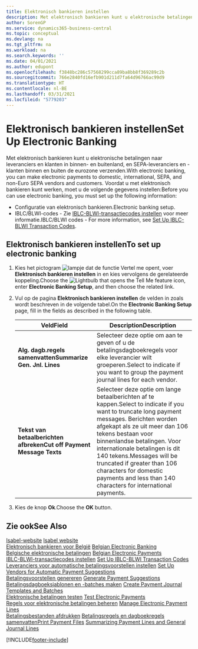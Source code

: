 ```yaml
---
title: Elektronisch bankieren instellen
description: Met elektronisch bankieren kunt u elektronische betalingen naar leveranciers en klanten in binnen- en buitenland, en SEPA-leveranciers en -klanten binnen en buiten de eurozone verzenden.
author: SorenGP
ms.service: dynamics365-business-central
ms.topic: conceptual
ms.devlang: na
ms.tgt_pltfrm: na
ms.workload: na
ms.search.keywords: ''
ms.date: 04/01/2021
ms.author: edupont
ms.openlocfilehash: f3848bc286c57568299cca89ba8bb8f369289c2b
ms.sourcegitcommit: 766e2840fd16efb901d211d7fa64d96766ac99d9
ms.translationtype: HT
ms.contentlocale: nl-BE
ms.lasthandoff: 03/31/2021
ms.locfileid: "5779203"
---
```

# <a name="set-up-electronic-banking"></a><span data-ttu-id="640e8-103">Elektronisch bankieren instellen</span><span class="sxs-lookup"><span data-stu-id="640e8-103">Set Up Electronic Banking</span></span>
<span data-ttu-id="640e8-104">Met elektronisch bankieren kunt u elektronische betalingen naar leveranciers en klanten in binnen- en buitenland, en SEPA-leveranciers en -klanten binnen en buiten de eurozone verzenden.</span><span class="sxs-lookup"><span data-stu-id="640e8-104">With electronic banking, you can make electronic payments to domestic, international, SEPA, and non-Euro SEPA vendors and customers.</span></span> <span data-ttu-id="640e8-105">Voordat u met elektronisch bankieren kunt werken, moet u de volgende gegevens instellen:</span><span class="sxs-lookup"><span data-stu-id="640e8-105">Before you can use electronic banking, you must set up the following information:</span></span>  

- <span data-ttu-id="640e8-106">Configuratie van elektronisch bankieren.</span><span class="sxs-lookup"><span data-stu-id="640e8-106">Electronic banking setup.</span></span>  
- <span data-ttu-id="640e8-107">IBLC/BLWI-codes - Zie [IBLC-BLWI-transactiecodes instellen](how-to-set-up-iblc-blwi-transaction-codes.md) voor meer informatie.</span><span class="sxs-lookup"><span data-stu-id="640e8-107">IBLC/BLWI codes - For more information, see [Set Up IBLC-BLWI Transaction Codes](how-to-set-up-iblc-blwi-transaction-codes.md).</span></span>  

## <a name="to-set-up-electronic-banking"></a><span data-ttu-id="640e8-108">Elektronisch bankieren instellen</span><span class="sxs-lookup"><span data-stu-id="640e8-108">To set up electronic banking</span></span>  

1.  <span data-ttu-id="640e8-109">Kies het pictogram ![lampje dat de functie Vertel me opent](../../media/ui-search/search_small.png "Vertel me wat u wilt doen"), voer **Elektronisch bankieren instellen** in en kies vervolgens de gerelateerde koppeling.</span><span class="sxs-lookup"><span data-stu-id="640e8-109">Choose the ![Lightbulb that opens the Tell Me feature](../../media/ui-search/search_small.png "Tell me what you want to do") icon, enter **Electronic Banking Setup**, and then choose the related link.</span></span>  
2.  <span data-ttu-id="640e8-110">Vul op de pagina **Elektronisch bankieren instellen** de velden in zoals wordt beschreven in de volgende tabel.</span><span class="sxs-lookup"><span data-stu-id="640e8-110">On the **Electronic Banking Setup** page, fill in the fields as described in the following table.</span></span>   

    |<span data-ttu-id="640e8-111">Veld</span><span class="sxs-lookup"><span data-stu-id="640e8-111">Field</span></span>|<span data-ttu-id="640e8-112">Description</span><span class="sxs-lookup"><span data-stu-id="640e8-112">Description</span></span>|  
    |---------------------------------|---------------------------------------|  
    |<span data-ttu-id="640e8-113">**Alg. dagb.regels samenvatten**</span><span class="sxs-lookup"><span data-stu-id="640e8-113">**Summarize Gen. Jnl. Lines**</span></span>|<span data-ttu-id="640e8-114">Selecteer deze optie om aan te geven of u de betalingsdagboekregels voor elke leverancier wilt groeperen.</span><span class="sxs-lookup"><span data-stu-id="640e8-114">Select to indicate if you want to group the payment journal lines for each vendor.</span></span>|  
    |<span data-ttu-id="640e8-115">**Tekst van betaalberichten afbreken**</span><span class="sxs-lookup"><span data-stu-id="640e8-115">**Cut off Payment Message Texts**</span></span>|<span data-ttu-id="640e8-116">Selecteer deze optie om lange betaalberichten af te kappen.</span><span class="sxs-lookup"><span data-stu-id="640e8-116">Select to indicate if you want to truncate long payment messages.</span></span> <span data-ttu-id="640e8-117">Berichten worden afgekapt als ze uit meer dan 106 tekens bestaan voor binnenlandse betalingen. Voor internationale betalingen is dit 140 tekens.</span><span class="sxs-lookup"><span data-stu-id="640e8-117">Messages will be truncated if greater than 106 characters for domestic payments and less than 140 characters for international payments.</span></span>|  
 
3.  <span data-ttu-id="640e8-118">Kies de knop **Ok**.</span><span class="sxs-lookup"><span data-stu-id="640e8-118">Choose the **OK** button.</span></span>  

## <a name="see-also"></a><span data-ttu-id="640e8-119">Zie ook</span><span class="sxs-lookup"><span data-stu-id="640e8-119">See Also</span></span>  
 <span data-ttu-id="640e8-120">[Isabel-website](https://go.microsoft.com/fwlink/?LinkId=210323) </span><span class="sxs-lookup"><span data-stu-id="640e8-120">[Isabel website](https://go.microsoft.com/fwlink/?LinkId=210323) </span></span>  
 <span data-ttu-id="640e8-121">[Elektronisch bankieren voor België](belgian-electronic-banking.md) </span><span class="sxs-lookup"><span data-stu-id="640e8-121">[Belgian Electronic Banking](belgian-electronic-banking.md) </span></span>  
 <span data-ttu-id="640e8-122">[Belgische elektronische betalingen](belgian-electronic-payments.md) </span><span class="sxs-lookup"><span data-stu-id="640e8-122">[Belgian Electronic Payments](belgian-electronic-payments.md) </span></span>  
 <span data-ttu-id="640e8-123">[IBLC-BLWI-transactiecodes instellen](how-to-set-up-iblc-blwi-transaction-codes.md) </span><span class="sxs-lookup"><span data-stu-id="640e8-123">[Set Up IBLC-BLWI Transaction Codes](how-to-set-up-iblc-blwi-transaction-codes.md) </span></span>  
 <span data-ttu-id="640e8-124">[Leveranciers voor automatische betalingsvoorstellen instellen](how-to-set-up-vendors-for-automatic-payment-suggestions.md) </span><span class="sxs-lookup"><span data-stu-id="640e8-124">[Set Up Vendors for Automatic Payment Suggestions](how-to-set-up-vendors-for-automatic-payment-suggestions.md) </span></span>  
 <span data-ttu-id="640e8-125">[Betalingsvoorstellen genereren](how-to-generate-payment-suggestions.md) </span><span class="sxs-lookup"><span data-stu-id="640e8-125">[Generate Payment Suggestions](how-to-generate-payment-suggestions.md) </span></span>  
 <span data-ttu-id="640e8-126">[Betalingsdagboeksjablonen en -batches maken](how-to-create-payment-journal-templates-and-batches.md) </span><span class="sxs-lookup"><span data-stu-id="640e8-126">[Create Payment Journal Templates and Batches](how-to-create-payment-journal-templates-and-batches.md) </span></span>  
 <span data-ttu-id="640e8-127">[Elektronische betalingen testen](how-to-test-electronic-payments.md) </span><span class="sxs-lookup"><span data-stu-id="640e8-127">[Test Electronic Payments](how-to-test-electronic-payments.md) </span></span>  
 <span data-ttu-id="640e8-128">[Regels voor elektronische betalingen beheren](how-to-manage-electronic-payment-lines.md) </span><span class="sxs-lookup"><span data-stu-id="640e8-128">[Manage Electronic Payment Lines](how-to-manage-electronic-payment-lines.md) </span></span>  
 <span data-ttu-id="640e8-129">[Betalingsbestanden afdrukken](how-to-print-payment-files.md) [Betalingsregels en dagboekregels samenvatten](summarizing-payment-lines-and-general-journal-lines.md)</span><span class="sxs-lookup"><span data-stu-id="640e8-129">[Print Payment Files](how-to-print-payment-files.md) [Summarizing Payment Lines and General Journal Lines](summarizing-payment-lines-and-general-journal-lines.md)</span></span>


[!INCLUDE[footer-include](../../includes/footer-banner.md)]